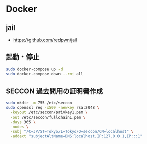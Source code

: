 # Docker

## jail

- https://github.com/redpwn/jail

## 起動・停止

```zsh
sudo docker-compose up -d
sudo docker-compose down --rmi all
```

## SECCON 過去問用の証明書作成

```zsh
sudo mkdir -m 755 /etc/seccon
sudo openssl req -x509 -newkey rsa:2048 \
  -keyout /etc/seccon/privkey1.pem \
  -out /etc/seccon/fullchain1.pem \
  -days 365 \
  -nodes \
  -subj "/C=JP/ST=Tokyo/L=Tokyo/O=seccon/CN=localhost" \
  -addext "subjectAltName=DNS:localhost,IP:127.0.0.1,IP:::1"
```
